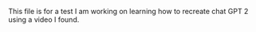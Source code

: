 This file is for a test
I am working on learning how to recreate chat GPT 2 using a video I found. 

